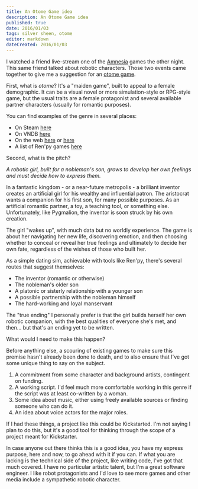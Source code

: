 ```yaml
---
title: An Otome Game idea
description: An Otome Game idea
published: true
date: 2016/01/03
tags: silver sheen, otome
editor: markdown
dateCreated: 2016/01/03
---
```


I watched a friend live-stream one of the [Amnesia] games the other night.
This same friend talked about robotic characters.
Those two events came together to give me a suggestion for an
[otome game](https://en.wikipedia.org/wiki/Otome_game).

<!-- more -->

First, what is _otome_?
It's a "maiden game", built to appeal to a female demographic.
It can be a visual novel or more simulation-style or RPG-style game,
but the usual traits are a female protagonist and several
available partner characters (usually for romantic purposes).

You can find examples of the genre in several places:

* On Steam [here](http://store.steampowered.com/tag/en/Otome/#p=0&tab=NewReleases)
* On VNDB [here](https://vndb.org/g542)
* On the web [here](http://www.englishotomegames.net/) or [here](http://www.otome-games.com/)
* A list of Ren'py games [here](http://games.renpy.org/category/GxB)

Second, what is the pitch?

*A robotic girl, built for a nobleman's son, grows to develop her own feelings and must decide how to express them.*

In a fantastic kingdom - or a near-future metropolis - a brilliant inventor
creates an artificial girl for his wealthy and influential patron.
The aristocrat wants a companion for his first son, for many possible purposes.
As an artificial romantic partner, a toy, a teaching tool, or something else.
Unfortunately, like Pygmalion, the inventor is soon struck by his own creation.

The girl "wakes up", with much data but no worldly experience.
The game is about her navigating her new life, discovering emotion,
and then choosing whether to conceal or reveal her true feelings
and ultimately to decide her own fate,
regardless of the wishes of those who built her.

As a simple dating sim, achievable with tools like Ren'py,
there's several routes that suggest themselves:

* The inventor (romantic or otherwise)
* The nobleman's older son
* A platonic or sisterly relationship with a younger son
* A possible partnership with the nobleman himself
* The hard-working and loyal manservant

The "true ending" I personally prefer is that the girl builds herself
her own robotic companion, with the best qualities of everyone she's met,
and then... but that's an ending yet to be written.

What would I need to make this happen?

Before anything else, a scouring of existing games to make sure
this premise hasn't already been done to death,
and to also ensure that I've got some unique thing to say on the subject.

1. A commitment from some character and background artists, contingent on funding.
2. A working script. I'd feel much more comfortable working in this genre if the script was at least co-written by a woman.
3. Some idea about music, either using freely available sources or finding someone who can do it.
4. An idea about voice actors for the major roles.

If I had these things, a project like this could be Kickstarted.
I'm not saying I plan to do this,
but it's a good tool for thinking through the scope of a project
meant for Kickstarter.

In case anyone out there thinks this is a good idea,
you have my express purpose, here and now,
to go ahead with it if you can.
If what you are lacking is the technical side of the project,
like writing code, I've got that much covered.
I have no particular artistic talent, but I'm a great software engineer.
I like robot protagonists and I'd love to see more games and other
media include a sympathetic robotic character.

[Amnesia]: https://en.wikipedia.org/wiki/Amnesia_(visual_novel)
